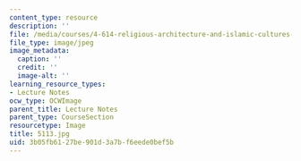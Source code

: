 ```yaml
---
content_type: resource
description: ''
file: /media/courses/4-614-religious-architecture-and-islamic-cultures-fall-2002/3b05fb6127be901d3a7bf6eede0bef5b_5113.jpg
file_type: image/jpeg
image_metadata:
  caption: ''
  credit: ''
  image-alt: ''
learning_resource_types:
- Lecture Notes
ocw_type: OCWImage
parent_title: Lecture Notes
parent_type: CourseSection
resourcetype: Image
title: 5113.jpg
uid: 3b05fb61-27be-901d-3a7b-f6eede0bef5b
---
```

